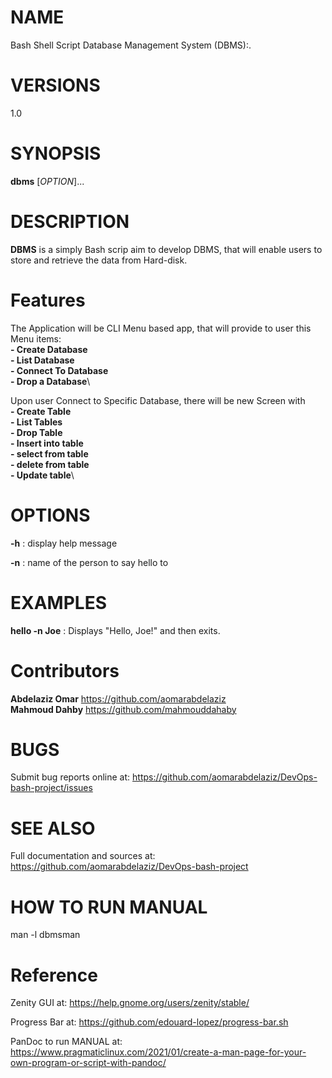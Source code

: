 # NAME
Bash Shell Script Database Management System (DBMS):.

# VERSIONS
1.0

# SYNOPSIS
**dbms** [*OPTION*]...

# DESCRIPTION
**DBMS** is a simply Bash scrip aim to develop DBMS, that will enable users to store and retrieve the data from Hard-disk.

# Features
The Application will be CLI Menu based app, that will provide to user this Menu items:\
**- Create Database**\
**- List   Database**\
**- Connect To Database**\
**- Drop a Database**\

Upon user Connect to Specific Database, there will be new Screen with\
**- Create Table**\
**- List   Tables**\
**- Drop   Table**\
**- Insert into table**\
**- select from table**\
**- delete from table**\
**- Update table**\



# OPTIONS
**-h** 
: display help message

**-n** 
: name of the person to say hello to

# EXAMPLES
**hello -n Joe**
: Displays "Hello, Joe!" and then exits.

# Contributors
**Abdelaziz Omar** <https://github.com/aomarabdelaziz>\
**Mahmoud Dahby**  <https://github.com/mahmouddahaby>

# BUGS
Submit bug reports online at: <https://github.com/aomarabdelaziz/DevOps-bash-project/issues>

# SEE ALSO
Full documentation and sources at: <https://github.com/aomarabdelaziz/DevOps-bash-project>

# HOW TO RUN MANUAL
man -l dbmsman

# Reference
Zenity GUI at: <https://help.gnome.org/users/zenity/stable/>

Progress Bar at: <https://github.com/edouard-lopez/progress-bar.sh>

PanDoc to run MANUAL at: <https://www.pragmaticlinux.com/2021/01/create-a-man-page-for-your-own-program-or-script-with-pandoc/>